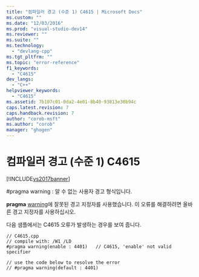 ```yaml
---
title: "컴파일러 경고 (수준 1) C4615 | Microsoft Docs"
ms.custom: ""
ms.date: "12/03/2016"
ms.prod: "visual-studio-dev14"
ms.reviewer: ""
ms.suite: ""
ms.technology: 
  - "devlang-cpp"
ms.tgt_pltfrm: ""
ms.topic: "error-reference"
f1_keywords: 
  - "C4615"
dev_langs: 
  - "C++"
helpviewer_keywords: 
  - "C4615"
ms.assetid: 7b107c01-0da2-4e01-8b40-93813e30b94c
caps.latest.revision: 7
caps.handback.revision: 7
author: "corob-msft"
ms.author: "corob"
manager: "ghogen"
---
```

# 컴파일러 경고 (수준 1) C4615
[!INCLUDE[vs2017banner](../../assembler/inline/includes/vs2017banner.md)]

\#pragma warning : 알 수 없는 사용자 경고 형식입니다.  
  
 **pragma** [warning](../../preprocessor/warning.md)에 잘못된 경고 지정자를 사용했습니다.  이 오류를 해결하려면 올바른 경고 지정자를 사용하십시오.  
  
 다음 샘플에서는 C4615 오류가 발생하는 경우를 보여 줍니다.  
  
```  
// C4615.cpp  
// compile with: /W1 /LD  
#pragma warning(enable : 4401)   // C4615, 'enable' not valid specifier  
  
// use the code below to resolve the error  
// #pragma warning(default : 4401)  
```